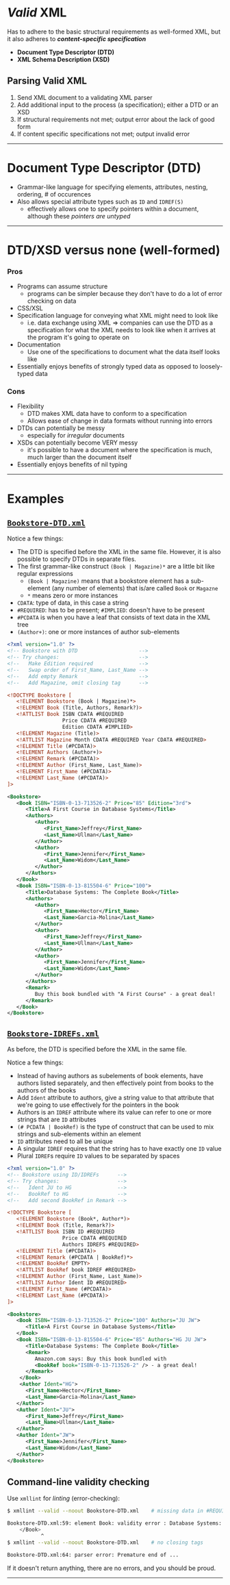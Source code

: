 # *Valid* XML

Has to adhere to the basic structural requirements as well-formed XML, but it also adheres to ***content-specific specification***

- **Document Type Descriptor (DTD)**
- **XML Schema Description (XSD)**

## Parsing Valid XML

1. Send XML document to a validating XML parser
2. Add additional input to the process (a specification); either a DTD or an XSD
3. If structural requirements not met; output error about the lack of good form
4. If content specific specifications not met; output invalid error

---

# Document Type Descriptor (DTD)

- Grammar-like language for specifying elements, attributes, nesting, ordering, # of occurences
- Also allows special attribute types such as `ID` and `IDREF(S)`
    - effectively allows one to specify pointers within a document, although these *pointers are untyped*

---

# DTD/XSD versus none (well-formed)

### Pros

- Programs can assume structure
    - programs can be simpler because they don't have to do a lot of error checking on data
- CSS/XSL 
- Specification language for conveying what XML might need to look like
    - i.e. data exchange using XML => companies can use the DTD as a specification for what the XML needs to look like when it arrives at the program it's going to operate on
- Documentation
    - Use one of the specifications to document what the data itself looks like
- Essentially enjoys benefits of strongly typed data as opposed to loosely-typed data

### Cons

- Flexibility
    - DTD makes XML data have to conform to a specification
    - Allows ease of change in data formats without running into errors
- DTDs can potentially be messy
    - especially for *irregular* documents
- XSDs can potentially become VERY messy
    - it's possible to have a document where the specification is much, much larger than the document itself
- Essentially enjoys benefits of nil typing

---

# Examples 

## [`Bookstore-DTD.xml`](./data/Bookstore-DTD.xml)

Notice a few things:

- The DTD is specified before the XML in the same file. However, it is also possible to specify DTDs in separate files.
- The first grammar-like construct `(Book | Magazine)*` are a little bit like regular expressions
    - `(Book | Magazine)` means that a bookstore element has a sub-element (any number of elements) that is/are called `Book` or `Magazne`
    - `*` means zero or more instances
- `CDATA`: type of data, in this case a string
- `#REQUIRED`: has to be present; `#IMPLIED`: doesn't have to be present
- `#PCDATA` is when you have a leaf that consists of text data in the XML tree
- `(Author+)`: one or more instances of author sub-elements

```xml
<?xml version="1.0" ?>
<!-- Bookstore with DTD                    -->
<!-- Try changes:                          -->
<!--   Make Edition required               -->
<!--   Swap order of First_Name, Last_Name -->
<!--   Add empty Remark                    -->
<!--   Add Magazine, omit closing tag      -->

<!DOCTYPE Bookstore [
   <!ELEMENT Bookstore (Book | Magazine)*>
   <!ELEMENT Book (Title, Authors, Remark?)>
   <!ATTLIST Book ISBN CDATA #REQUIRED
                  Price CDATA #REQUIRED
                  Edition CDATA #IMPLIED>
   <!ELEMENT Magazine (Title)>
   <!ATTLIST Magazine Month CDATA #REQUIRED Year CDATA #REQUIRED>
   <!ELEMENT Title (#PCDATA)>
   <!ELEMENT Authors (Author+)>
   <!ELEMENT Remark (#PCDATA)>
   <!ELEMENT Author (First_Name, Last_Name)>
   <!ELEMENT First_Name (#PCDATA)>
   <!ELEMENT Last_Name (#PCDATA)>
]>

<Bookstore>
   <Book ISBN="ISBN-0-13-713526-2" Price="85" Edition="3rd">
      <Title>A First Course in Database Systems</Title>
      <Authors>
         <Author>
            <First_Name>Jeffrey</First_Name>
            <Last_Name>Ullman</Last_Name>
         </Author>
         <Author>
            <First_Name>Jennifer</First_Name>
            <Last_Name>Widom</Last_Name>
         </Author>
      </Authors>
   </Book>
   <Book ISBN="ISBN-0-13-815504-6" Price="100">
      <Title>Database Systems: The Complete Book</Title>
      <Authors>
         <Author>
            <First_Name>Hector</First_Name>
            <Last_Name>Garcia-Molina</Last_Name>
         </Author>
         <Author>
            <First_Name>Jeffrey</First_Name>
            <Last_Name>Ullman</Last_Name>
         </Author>
         <Author>
            <First_Name>Jennifer</First_Name>
            <Last_Name>Widom</Last_Name>
         </Author>
      </Authors>
      <Remark>
         Buy this book bundled with "A First Course" - a great deal!
      </Remark>
   </Book>
</Bookstore>
```

## [`Bookstore-IDREFs.xml`](./data/Bookstore-IDREFs.xml)

As before, the DTD is specified before the XML in the same file.

Notice a few things:

- Instead of having authors as subelements of book elements, have authors listed separately, and then effectively point from books to the authors of the books
- Add `Ident` attribute to authors, give a string value to that attribute that we're going to use effectively for the pointers in the book
- Authors is an `IDREF` attribute where its value can refer to one or more strings that are `ID` attributes
- `(# PCDATA | BookRef)` is the type of construct that can be used to mix strings and sub-elements within an element
- `ID` attributes need to all be unique
- A singular `IDREF` requires that the string has to have exactly one `ID` value
- Plural `IDREF`s require `ID` values to be separated by spaces

```xml
<?xml version="1.0" ?>
<!-- Bookstore using ID/IDREFs      -->
<!-- Try changes:                   -->
<!--   Ident JU to HG               -->
<!--   BookRef to HG                -->
<!--   Add second BookRef in Remark -->

<!DOCTYPE Bookstore [
   <!ELEMENT Bookstore (Book*, Author*)>
   <!ELEMENT Book (Title, Remark?)>
   <!ATTLIST Book ISBN ID #REQUIRED
                  Price CDATA #REQUIRED
                  Authors IDREFS #REQUIRED>
   <!ELEMENT Title (#PCDATA)>
   <!ELEMENT Remark (#PCDATA | BookRef)*>
   <!ELEMENT BookRef EMPTY>
   <!ATTLIST BookRef book IDREF #REQUIRED>
   <!ELEMENT Author (First_Name, Last_Name)>
   <!ATTLIST Author Ident ID #REQUIRED>
   <!ELEMENT First_Name (#PCDATA)>
   <!ELEMENT Last_Name (#PCDATA)>
]>

<Bookstore>
   <Book ISBN="ISBN-0-13-713526-2" Price="100" Authors="JU JW">
      <Title>A First Course in Database Systems</Title>
   </Book>
   <Book ISBN="ISBN-0-13-815504-6" Price="85" Authors="HG JU JW">
      <Title>Database Systems: The Complete Book</Title>
      <Remark>
         Amazon.com says: Buy this book bundled with
         <BookRef book="ISBN-0-13-713526-2" /> - a great deal!
      </Remark>
    </Book>
    <Author Ident="HG">
      <First_Name>Hector</First_Name>
      <Last_Name>Garcia-Molina</Last_Name>
   </Author>
   <Author Ident="JU">
      <First_Name>Jeffrey</First_Name>
      <Last_Name>Ullman</Last_Name>
   </Author>
   <Author Ident="JW">
      <First_Name>Jennifer</First_Name>
      <Last_Name>Widom</Last_Name>
   </Author>
</Bookstore>
```

## Command-line validity checking

Use `xmllint` for *linting* (error-checking):

```sh
$ xmllint --valid --noout Bookstore-DTD.xml    # missing data in #REQUIRED field

Bookstore-DTD.xml:59: element Book: validity error : Database Systems: The Complete Book does not carry attribute Edition
    </Book>
           ^
$ xmllint --valid --noout Bookstore-DTD.xml    # no closing tags

Bookstore-DTD.xml:64: parser error: Premature end of ...

```

If it doesn't return anything, there are no errors, and you should be proud.

---

